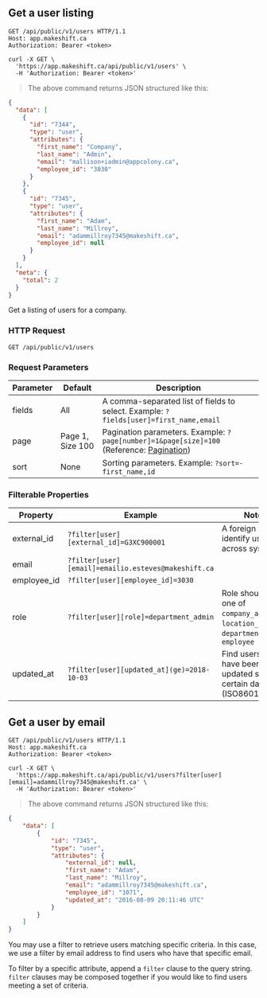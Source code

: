 ## Get a user listing

```http
GET /api/public/v1/users HTTP/1.1
Host: app.makeshift.ca
Authorization: Bearer <token>
```

```shell
curl -X GET \
  'https://app.makeshift.ca/api/public/v1/users' \
  -H 'Authorization: Bearer <token>'
```

> The above command returns JSON structured like this:

```json
{
  "data": [
    {
      "id": "7344",
      "type": "user",
      "attributes": {
        "first_name": "Company",
        "last_name": "Admin",
        "email": "mallison+iadmin@appcolony.ca",
        "employee_id": "3030"
      }
    },
    {
      "id": "7345",
      "type": "user",
      "attributes": {
        "first_name": "Adam",
        "last_name": "Millroy",
        "email": "adammillroy7345@makeshift.ca",
        "employee_id": null
      }
    }
  ],
  "meta": {
    "total": 2
  }
}
```

Get a listing of users for a company.

### HTTP Request

`GET /api/public/v1/users`

### Request Parameters

Parameter | Default | Description
--------- | ------- | -----------
fields | All | A comma-separated list of fields to select. Example: `?fields[user]=first_name,email`
page | Page 1, Size 100 | Pagination parameters. Example: `?page[number]=1&page[size]=100` (Reference: <a href='#pagination'>Pagination</a>) 
sort | None | Sorting parameters. Example: `?sort=-first_name,id`

### Filterable Properties

Property | Example | Notes
-------- | ------- | -----
external_id | `?filter[user][external_id]=G3XC900001` | A foreign key to identify users across systems
email | `?filter[user][email]=emailio.esteves@makeshift.ca` |
employee_id | `?filter[user][employee_id]=3030` |
role | `?filter[user][role]=department_admin` | Role should be one of `company_admin`, `location_admin`, `department_admin`, `employee`
updated_at | `?filter[user][updated_at](ge)=2018-10-03` | Find users that have been updated since a certain date (ISO8601 format)

## Get a user by email

```http
GET /api/public/v1/users HTTP/1.1
Host: app.makeshift.ca
Authorization: Bearer <token>
```

```shell
curl -X GET \
  'https://app.makeshift.ca/api/public/v1/users?filter[user][email]=adammillroy7345@makeshift.ca' \
  -H 'Authorization: Bearer <token>'
```

> The above command returns JSON structured like this:

```json
{
    "data": [
        {
            "id": "7345",
            "type": "user",
            "attributes": {
                "external_id": null,
                "first_name": "Adam",
                "last_name": "Millroy",
                "email": "adammillroy7345@makeshift.ca",
                "employee_id": "1071",
                "updated_at": "2016-08-09 20:11:46 UTC"
            }
        }
    ]
}
```

You may use a filter to retrieve users matching specific criteria. In this case, we use a filter by email address to find users who have that specific email.

To filter by a specific attribute, append a `filter` clause to the query string. `filter` clauses may be composed together if you would like to find users meeting a set of criteria.
